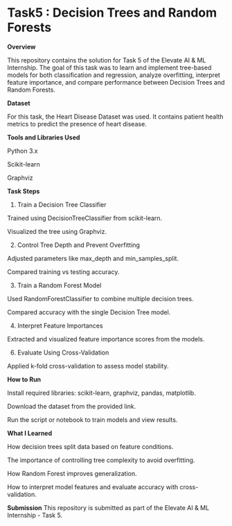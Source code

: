 # Task5 : Decision Trees and Random Forests

**Overview**

This repository contains the solution for Task 5 of the Elevate AI & ML Internship. The goal of this task was to learn and implement tree-based models for both classification and regression, analyze overfitting, interpret feature importance, and compare performance between Decision Trees and Random Forests.

**Dataset**

For this task, the Heart Disease Dataset was used. It contains patient health metrics to predict the presence of heart disease.


 **Tools and Libraries Used**

Python 3.x

Scikit-learn

Graphviz

**Task Steps**
1. Train a Decision Tree Classifier

Trained using DecisionTreeClassifier from scikit-learn.

Visualized the tree using Graphviz.

2. Control Tree Depth and Prevent Overfitting

Adjusted parameters like max_depth and min_samples_split.

Compared training vs testing accuracy.

3. Train a Random Forest Model

Used RandomForestClassifier to combine multiple decision trees.

Compared accuracy with the single Decision Tree model.

4. Interpret Feature Importances

Extracted and visualized feature importance scores from the models.

6. Evaluate Using Cross-Validation
   
Applied k-fold cross-validation to assess model stability.

**How to Run**

Install required libraries: scikit-learn, graphviz, pandas, matplotlib.

Download the dataset from the provided link.

Run the script or notebook to train models and view results.

**What I Learned**

How decision trees split data based on feature conditions.

The importance of controlling tree complexity to avoid overfitting.

How Random Forest improves generalization.

How to interpret model features and evaluate accuracy with cross-validation.

**Submission**
This repository is submitted as part of the Elevate AI & ML Internship - Task 5.
